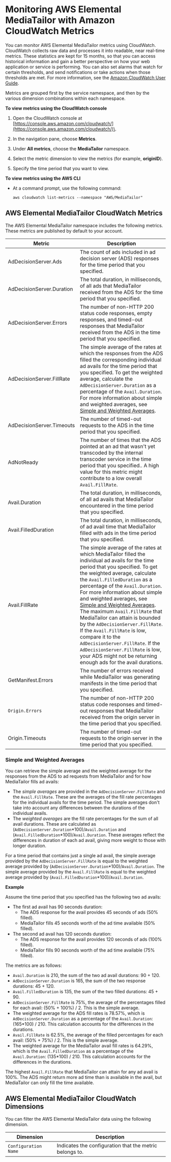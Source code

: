 # Monitoring AWS Elemental MediaTailor with Amazon CloudWatch Metrics<a name="monitoring-cloudwatch-metrics"></a>

You can monitor AWS Elemental MediaTailor metrics using CloudWatch\. CloudWatch collects raw data and processes it into readable, near real\-time metrics\. These statistics are kept for 15 months, so that you can access historical information and gain a better perspective on how your web application or service is performing\. You can also set alarms that watch for certain thresholds, and send notifications or take actions when those thresholds are met\. For more information, see the [Amazon CloudWatch User Guide](https://docs.aws.amazon.com/AmazonCloudWatch/latest/monitoring/)\.

Metrics are grouped first by the service namespace, and then by the various dimension combinations within each namespace\.

**To view metrics using the CloudWatch console**

1. Open the CloudWatch console at [https://console.aws.amazon.com/cloudwatch/](https://console.aws.amazon.com/cloudwatch/)\.

1. In the navigation pane, choose **Metrics**\.

1. Under **All metrics**, choose the **MediaTailor** namespace\. 

1. Select the metric dimension to view the metrics \(for example, **originID**\)\.

1. Specify the time period that you want to view\. 

**To view metrics using the AWS CLI**
+ At a command prompt, use the following command:

  ```
  aws cloudwatch list-metrics --namespace "AWS/MediaTailor"
  ```

## AWS Elemental MediaTailor CloudWatch Metrics<a name="metrics"></a>

The AWS Elemental MediaTailor namespace includes the following metrics\. These metrics are published by default to your account\. 


| Metric | Description | 
| --- | --- | 
| AdDecisionServer\.Ads |  The count of ads included in ad decision server \(ADS\) responses for the time period that you specified\.  | 
| AdDecisionServer\.Duration | The total duration, in milliseconds, of all ads that MediaTailor received from the ADS for the time period that you specified\.  | 
| AdDecisionServer\.Errors |  The number of non\-HTTP 200 status code responses, empty responses, and timed\-out responses that MediaTailor received from the ADS in the time period that you specified\.  | 
| AdDecisionServer\.FillRate | The simple average of the rates at which the responses from the ADS filled the corresponding individual ad avails for the time period that you specified\. To get the weighted average, calculate the `AdDecisionServer.Duration` as a percentage of the `Avail.Duration`\. For more information about simple and weighted averages, see [Simple and Weighted Averages](#metrics-simple-average)\. | 
| AdDecisionServer\.Timeouts |  The number of timed\-out requests to the ADS in the time period that you specified\.  | 
| AdNotReady |  The number of times that the ADS pointed at an ad that wasn't yet transcoded by the internal transcoder service in the time period that you specified\.\. A high value for this metric might contribute to a low overall `Avail.FillRate`\.  | 
| Avail\.Duration | The total duration, in milliseconds, of all ad avails that MediaTailor encountered in the time period that you specified\.  | 
| Avail\.FilledDuration | The total duration, in milliseconds, of ad avail time that MediaTailor filled with ads in the time period that you specified\. | 
| Avail\.FillRate |  The simple average of the rates at which MediaTailor filled the individual ad avails for the time period that you specified\.  To get the weighted average, calculate the `Avail.FilledDuration` as a percentage of the `Avail.Duration`\. For more information about simple and weighted averages, see [Simple and Weighted Averages](#metrics-simple-average)\. The maximum `Avail.FillRate` that MediaTailor can attain is bounded by the `AdDecisionServer.FillRate`\. If the `Avail.FillRate` is low, compare it to the `AdDecisionServer.FillRate`\. If the `AdDecisionServer.FillRate` is low, your ADS might not be returning enough ads for the avail durations\.   | 
| GetManifest\.Errors |  The number of errors received while MediaTailor was generating manifests in the time period that you specified\.  | 
|  `Origin.Errors`  |  The number of non\-HTTP 200 status code responses and timed\-out responses that MediaTailor received from the origin server in the time period that you specified\.  | 
| Origin\.Timeouts |  The number of timed\-out requests to the origin server in the time period that you specified\.  | 

### Simple and Weighted Averages<a name="metrics-simple-average"></a>

You can retrieve the simple average and the weighted average for the responses from the ADS to ad requests from MediaTailor and for how MediaTailor fills ad avails: 
+ The *simple averages* are provided in the `AdDecisionServer.FillRate` and the `Avail.FillRate`\. These are the averages of the fill rate percentages for the individual avails for the time period\. The simple averages don't take into account any differences between the durations of the individual avails\.
+ The *weighted averages* are the fill rate percentages for the sum of all avail durations\. These are calculated as \(`AdDecisionServer.Duration`\*100\)/`Avail.Duration` and \(`Avail.FilledDuration`\*100\)/`Avail.Duration`\. These averages reflect the differences in duration of each ad avail, giving more weight to those with longer duration\. 

For a time period that contains just a single ad avail, the simple average provided by the `AdDecisionServer.FillRate` is equal to the weighted average provided by \(`AdDecisionServer.Duration`\*100\)/`Avail.Duration`\. The simple average provided by the `Avail.FillRate` is equal to the weighted average provided by \(`Avail.FilledDuration`\*100\)/`Avail.Duration`\. 

**Example**

Assume the time period that you specified has the following two ad avails:
+ The first ad avail has 90 seconds duration:
  + The ADS response for the avail provides 45 seconds of ads \(50% filled\)\. 
  + MediaTailor fills 45 seconds worth of the ad time available \(50% filled\)\.
+ The second ad avail has 120 seconds duration: 
  + The ADS response for the avail provides 120 seconds of ads \(100% filled\)\. 
  + MediaTailor fills 90 seconds worth of the ad time available \(75% filled\)\.

The metrics are as follows: 
+ `Avail.Duration` is 210, the sum of the two ad avail durations: 90 \+ 120\.
+ `AdDecisionServer.Duration` is 165, the sum of the two response durations: 45 \+ 120\.
+ `Avail.FilledDuration` is 135, the sum of the two filled durations: 45 \+ 90\. 
+ `AdDecisionServer.FillRate` is 75%, the average of the percentages filled for each avail: \(50% \+ 100%\) / 2\. This is the simple average\.
+ The weighted average for the ADS fill rates is 78\.57%, which is `AdDecisionServer.Duration` as a percentage of the `Avail.Duration`: \(165\*100\) / 210\. This calculation accounts for the differences in the durations\. 
+ `Avail.FillRate` is 62\.5%, the average of the filled percentages for each avail: \(50% \+ 75%\) / 2\. This is the simple average\.
+ The weighted average for the MediaTailor avail fill rates is 64\.29%, which is the `Avail.FilledDuration` as a percentage of the `Avail.Duration`: \(135\*100\) / 210\. This calculation accounts for the differences in the durations\. 

The highest `Avail.FillRate` that MediaTailor can attain for any ad avail is 100%\. The ADS might return more ad time than is available in the avail, but MediaTailor can only fill the time available\. 

## AWS Elemental MediaTailor CloudWatch Dimensions<a name="dimensions"></a>

You can filter the AWS Elemental MediaTailor data using the following dimension\.


| Dimension | Description | 
| --- | --- | 
|  `Configuration Name`  |  Indicates the configuration that the metric belongs to\.  | 